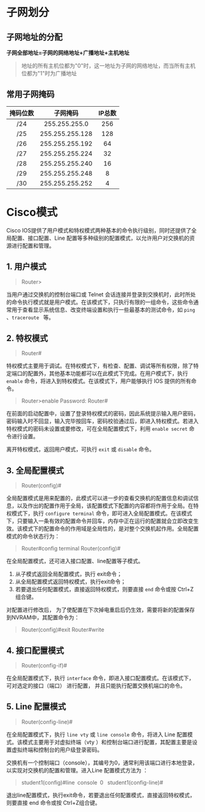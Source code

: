 # 子网划分

## 子网地址的分配

**子网全部地址=子网的网络地址+广播地址+主机地址**

> 地址的所有主机位都为"0"时，这一地址为子网的网络地址，而当所有主机位都为"1"时为广播地址

## 常用子网掩码

| 掩码位数 |    子网掩码     | IP总数 |
| :------: | :-------------: | :----: |
|   /24    |  255.255.255.0  |  256   |
|   /25    | 255.255.255.128 |  128   |
|   /26    | 255.255.255.192 |   64   |
|   /27    | 255.255.255.224 |   32   |
|   /28    | 255.255.255.240 |   16   |
|   /29    | 255.255.255.248 |   8    |
|   /30    | 255.255.255.252 |   4    |

#  Cisco模式

Cisco IOS提供了用户模式和特权模式两种基本的命令执行级别，同时还提供了全局配置、接口配置、Line 配置等多种级别的配置模式，以允许用户对交换机的资源进行配置和管理。

## 1. 用户模式

> Router>

当用户通过交换机的控制台端口或 Telnet 会话连接并登录到交换机时，此时所处的命令执行模式就是用户模式。在该模式下，只执行有限的一组命令，这些命令通常用于查看显示系统信息、改变终端设置和执行一些最基本的测试命令，如 `ping` 、`traceroute ` 等。

## 2. 特权模式

> Router#

特权模式主要用于调试。在特权模式下，有检查、配置、调试等所有权限，除了特定端口的配置外，其他基本功能都可以在此模式下完成。在用户模式下，执行`enable` 命令，将进入到特权模式。在该模式下，用户能够执行 IOS 提供的所有命令。

> Router>enable
> Password:
> Router#

在前面的启动配置中，设置了登录特权模式的密码，因此系统提示输入用户密码，密码输入时不回显，输入完毕按回车，密码校验通过后，即进入特权模式。若进入特权模式的密码未设置或要修改，可在全局配置模式下，利用 `enable secret` 命令进行设置。

离开特权模式，返回用户模式，可执行 `exit` 或 `disable` 命令。

## 3. 全局配置模式

> Router(config)#

全局配置模式是用来配置的，此模式可以进一步的查看交换机的配置信息和调试信息，以及作出的配置作用于全局，该配置模式下配置的内容都将作用于全局。在特权模式下，执行 `configure terminal` 命令，即可进入全局配置模式。在该模式下，只要输入一条有效的配置命令并回车，内存中正在运行的配置就会立即改变生效。该模式下的配置命令的作用域是全局性的，是对整个交换机起作用。全局配置模式的命令状态行为：

> Router#config terminal
> Router(config)#

在全局配置模式，还可进入接口配置、line配置等子模式。

1. 从子模式返回全局配置模式，执行 exit命令；
2. 从全局配置模式返回特权模式，执行exit命令；
3. 若要退出任何配置模式，直接返回特权模式，则要直接 `end` 命令或按 Ctrl+Z 组合键。

对配置进行修改后， 为了使配置在下次掉电重启后仍生效，需要将新的配置保存到NVRAM中，其配置命令为：

> Router(config)#exit
> Router#write

## 4. 接口配置模式

> Router(config-if)#

在全局配置模式下，执行 `interface` 命令，即进入接口配置模式。在该模式下，可对选定的接口（端口） 进行配置， 并且只能执行配置交换机端口的命令。

## 5. Line 配置模式

> Router(config-line)#

在全局配置模式下，执行 `line vty` 或 `line console` 命令，将进入 Line 配置模式。该模式主要用于对虚拟终端（vty ）和控制台端口进行配置，其配置主要是设置虚拟终端和控制台的用户级登录密码。

交换机有一个控制端口（console），其编号为0，通常利用该端口进行本地登录，以实现对交换机的配置和管理。进入Line 配置模式方法为 ：

> student1(config)#line console 0 
> student1(config-line)# 

退出line配置模式，执行exit命令，若要退出任何配置模式，直接返回特权模式，则要直接 end 命令或按 Ctrl+Z组合键。